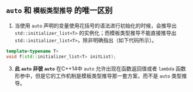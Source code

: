 ## `auto` 和 `模板类型推导` 的唯一区别
1. 当使用 `auto` 声明的变量使用花括号的语法进行初始化的时候，会推导出 `std::initializer_list<T>` 的实例化；而模板类型推导不能直接推导出 `std::initializer_list<T>`，除非明确指出（如下代码所示）。
```C++
template<typename T>
void f(std::initializer_list<T> initList);
```

3. **此 `auto` 非彼 `auto`**
在C++14中 `auto` 允许出现在函数返回值或者 `lambda` 函数形参中，但是它的工作机制是模板类型推导那一套方案，而不是 `auto` 类型推导。